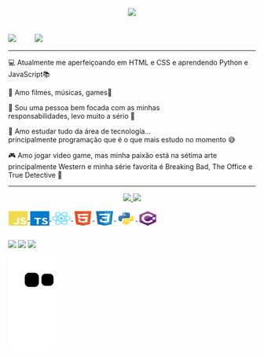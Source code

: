 <div align="center">
<img height = "140px" src = "https://user-images.githubusercontent.com/101227282/188983270-c08ed3dc-b4e2-4a9f-84eb-d6875825b406.gif">
</div>
<br><br>

<img align = "right" width = "450px"  src ="https://user-images.githubusercontent.com/101227282/188925185-a0a4cfb2-c24f-42af-9fba-4a81f3a51f47.gif">

  <img height = "100px" src="https://user-images.githubusercontent.com/101227282/188983614-8d8d32ce-3128-45aa-8276-05e873661df8.gif"/>

<hr>
  💻 Atualmente me aperfeiçoando em HTML e CSS e aprendendo Python e JavaScript📚

  🥰 Amo filmes, músicas, games🤩

  😤 Sou uma pessoa bem focada com as minhas <br> responsabilidades, levo muito a sério 🤯

  🤔 Amo estudar tudo da área de tecnologia...<br> principalmente programação que é o que mais estudo no momento 😅

  🎮 Amo jogar video game, mas minha paixão está na sétima arte principalmente Western e minha série favorita é Breaking Bad, The Office e True Detective 💖
  <hr>
<div align="center">
  <a href="https://github.com/Erick-Dev24">
  <img height="180em" src="https://github-readme-stats.vercel.app/api?username=erick-dev24&show_icons=true&theme=dracula&include_all_commits=true&count_private=true"/>
  <img height="180em" src="https://github-readme-stats.vercel.app/api/top-langs/?username=erick-dev24&layout=compact&langs_count=7&theme=dracula"/>
</div>
<div style="display: inline_block"><br>
  <img align="center" alt="Erick-Js" height="30" width="40" src="https://raw.githubusercontent.com/devicons/devicon/master/icons/javascript/javascript-plain.svg">
  <img align="center" alt="Erick-Ts" height="30" width="40" src="https://raw.githubusercontent.com/devicons/devicon/master/icons/typescript/typescript-plain.svg">
  <img align="center" alt="Erick-React" height="30" width="40" src="https://raw.githubusercontent.com/devicons/devicon/master/icons/react/react-original.svg">
  <img align="center" alt="Erick-HTML" height="30" width="40" src="https://raw.githubusercontent.com/devicons/devicon/master/icons/html5/html5-original.svg">
  <img align="center" alt="Erick-CSS" height="30" width="40" src="https://raw.githubusercontent.com/devicons/devicon/master/icons/css3/css3-original.svg">
  <img align="center" alt="Erick-Python" height="30" width="40" src="https://raw.githubusercontent.com/devicons/devicon/master/icons/python/python-original.svg">
  <img align="center" alt="Erick-Csharp" height="30" width="40" src="https://raw.githubusercontent.com/devicons/devicon/master/icons/csharp/csharp-original.svg">
</div>
  
 
  
  ##
  <div>
  <a href="https://https://www.instagram.com/erick_vieira12/" target="_blank"><img src="https://img.shields.io/badge/-Instagram-%23E4405F?style=for-the-badge&logo=instagram&logoColor=white" target="_blank"></a>
  <a href = "mailto:erickvieira2912@gmail.com"><img src="https://img.shields.io/badge/-Gmail-%23333?style=for-the-badge&logo=gmail&logoColor=white" target="_blank"></a>
  <a href="https://www.linkedin.com/in/erick-vieira-bab251219" target="_blank"><img src="https://img.shields.io/badge/-LinkedIn-%230077B5?style=for-the-badge&logo=linkedin&logoColor=white" target="_blank"></a> 
  
  ![Snake animation](https://github.com/Erick-Dev24/Erick-Dev24/blob/output/github-contribution-grid-snake.svg)

  </div>
  

 
  
